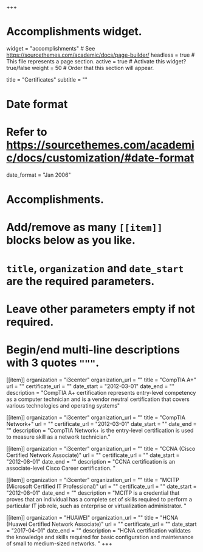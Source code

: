 +++
# Accomplishments widget.
widget = "accomplishments"  # See https://sourcethemes.com/academic/docs/page-builder/
headless = true  # This file represents a page section.
active = true  # Activate this widget? true/false
weight = 50  # Order that this section will appear.

title = "Certificates"
subtitle = ""

# Date format
#   Refer to https://sourcethemes.com/academic/docs/customization/#date-format
date_format = "Jan 2006"

# Accomplishments.
#   Add/remove as many `[[item]]` blocks below as you like.
#   `title`, `organization` and `date_start` are the required parameters.
#   Leave other parameters empty if not required.
#   Begin/end multi-line descriptions with 3 quotes `"""`.

[[item]]
  organization = "i3center"
  organization_url = ""
  title = "CompTIA A+"
  url = ""
  certificate_url = ""
  date_start = "2012-03-01"
  date_end = ""
  description = "CompTIA A+ certification represents entry-level competency as a computer technician and is a vendor neutral certification that covers various technologies and operating systems"

[[item]]
  organization = "i3center"
  organization_url = ""
  title = "CompTIA Network+"
  url = ""
  certificate_url = "2012-03-01"
  date_start = ""
  date_end = ""
  description = "CompTIA Network+ is the entry-level certification is used to measure skill as a network technician."

[[item]]
  organization = "i3center"
  organization_url = ""
  title = "CCNA (Cisco Certified Network Associate)"
  url = ""
  certificate_url = ""
  date_start = "2012-08-01"
  date_end = ""
  description = "CCNA certification is an associate-level Cisco Career certification. "

[[item]]
  organization = "i3center"
  organization_url = ""
  title = "MCITP (Microsoft Certified IT Professional)"
  url = ""
  certificate_url = ""
  date_start = "2012-08-01"
  date_end = ""
  description = "MCITP is a credential that proves that an individual has a complete set of skills required to perform a particular IT job role, such as enterprise or virtualization administrator. "
  
  [[item]]
  organization = "HUAWEI"
  organization_url = ""
  title = "HCNA (Huawei Certified Network Associate)"
  url = ""
  certificate_url = ""
  date_start = "2017-04-01"
  date_end = ""
  description = "HCNA certification validates the knowledge and skills required for basic configuration and maintenance of small to medium-sized networks. "
+++
